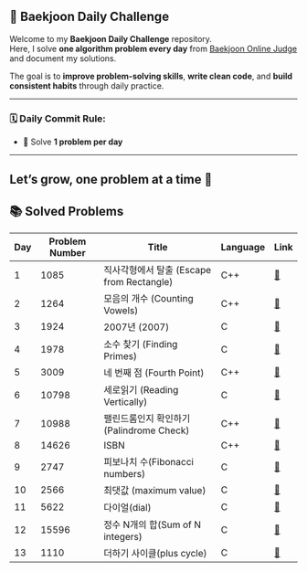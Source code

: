 ## 📘 Baekjoon Daily Challenge

Welcome to my **Baekjoon Daily Challenge** repository.  
Here, I solve **one algorithm problem every day** from [Baekjoon Online Judge](https://www.acmicpc.net/) and document my solutions.

The goal is to **improve problem-solving skills**, **write clean code**, and **build consistent habits** through daily practice.

---

### 🗓️ Daily Commit Rule:
- 🧠 Solve **1 problem per day**

---

Let’s grow, one problem at a time 🚀
---

## 📚 Solved Problems


| Day | Problem Number | Title                          | Language | Link                                           |
|-----|----------------|--------------------------------|----------|------------------------------------------------|
| 1   | 1085           | 직사각형에서 탈출 (Escape from Rectangle)      | C++      | [🔗](https://www.acmicpc.net/problem/1085)    |
| 2   | 1264           | 모음의 개수 (Counting Vowels)                 | C++      | [🔗](https://www.acmicpc.net/problem/1264)    |
| 3   | 1924           | 2007년 (2007)                               | C        | [🔗](https://www.acmicpc.net/problem/1924)    |
| 4   | 1978           | 소수 찾기 (Finding Primes)                     | C        | [🔗](https://www.acmicpc.net/problem/1978)    |
| 5   | 3009           | 네 번째 점 (Fourth Point)                      | C++      | [🔗](https://www.acmicpc.net/problem/3009)    |
| 6   | 10798          | 세로읽기 (Reading Vertically)                  | C        | [🔗](https://www.acmicpc.net/problem/10798)   |
| 7   | 10988          | 팰린드롬인지 확인하기 (Palindrome Check)       | C++      | [🔗](https://www.acmicpc.net/problem/10988)   |
| 8   | 14626          | ISBN                    | C++      | [🔗](https://www.acmicpc.net/problem/14626)   |
| 9   | 2747           | 피보나치 수(Fibonacci numbers)                  | C      | [🔗](https://www.acmicpc.net/problem/2747)   |
| 10   | 2566           | 최댓값 (maximum value)                  | C      | [🔗](https://www.acmicpc.net/problem/2566)   |
| 11   | 5622           | 다이얼(dial)                  | C      | [🔗](https://www.acmicpc.net/problem/5622)   |
| 12   | 15596       | 정수 N개의 합(Sum of N integers)              | C      | [🔗](https://www.acmicpc.net/problem/15596)   |
| 13   | 1110       | 더하기 사이클(plus cycle)              | C      | [🔗](https://www.acmicpc.net/problem/1110)   |